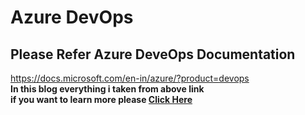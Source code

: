# Azure DevOps
## Please Refer Azure DeveOps Documentation
https://docs.microsoft.com/en-in/azure/?product=devops \
__In this blog everything i taken from above link__ \
__if you want to learn more please [Click Here](https://docs.microsoft.com/en-in/azure/?product=devops)__

